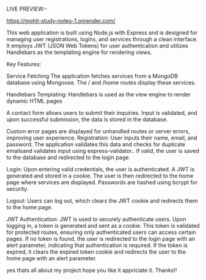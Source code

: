 LIVE PREVIEW:-

https://mohit-study-notes-1.onrender.com/

This web application is built using Node.js with Express and is designed for managing user registrations, logins, and services through a clean interface. It employs JWT (JSON Web Tokens) for user authentication and utilizes Handlebars as the templating engine for rendering views.

Key Features:

Service Fetching
The application fetches services from a MongoDB database using Mongoose. The / and /home routes display these services.

Handlebars Templating:
Handlebars is used as the view engine to render dynamic HTML pages

A contact form allows users to submit their inquiries. Input is validated, and upon successful submission, the data is stored in the database.

Custom error pages are displayed for unhandled routes or server errors, improving user experience.
Registration: User inputs their name, email, and password. The application validates this data and checks for duplicate emailsand validates input using express-validator.. If valid, the user is saved to the database and redirected to the login page.

Login: Upon entering valid credentials, the user is authenticated. A JWT is generated and stored in a cookie. The user is then redirected to the home page where services are displayed. Passwords are hashed using bcrypt for security.

Logout: Users can log out, which clears the JWT cookie and redirects them to the home page.

JWT Authentication:
JWT is used to securely authenticate users. Upon logging in, a token is generated and sent as a cookie. This token is validated for protected routes, ensuring only authenticated users can access certain pages.
If no token is found, the user is redirected to the login page with an alert parameter, indicating that authentication is required.
If the token is expired, it clears the expired token cookie and redirects the user to the home page with an alert parameter.

yes thats all about my project hope you like it appriciate it.
Thanks!!


